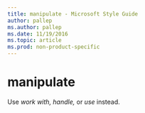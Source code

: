 ```yaml
---
title: manipulate - Microsoft Style Guide
author: pallep
ms.author: pallep
ms.date: 11/19/2016
ms.topic: article
ms.prod: non-product-specific
---
```


# manipulate

Use *work with, handle,* or *use* instead.
